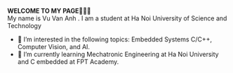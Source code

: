 **WELCOME TO MY PAGE**👋👋👋 \
 My name is Vu Van Anh . I am a student at Ha Noi University of Science and Technology  
- 👀 I’m interested in the following topics: Embedded Systems C/C++, Computer Vision, and AI.
- 🌱 I’m currently learning Mechatronic Engineering at Ha Noi University and C embedded at FPT Academy.


<!---
vvanh2102/vvanh2102 is a ✨ special ✨ repository because its `README.md` (this file) appears on your GitHub profile.
You can click the Preview link to take a look at your changes.
--->

